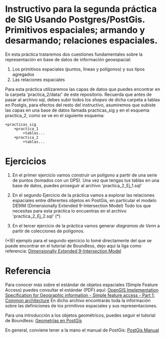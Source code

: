 Instructivo para la segunda práctica de SIG Usando Postgres/PostGis. 
Primitivos espaciales; armando y desarmando; relaciones espaciales.
=============

En esta práctica trataremos dos cuestiones fundamentales sobre la representación en base de datos de información geoespacial:
1. Los primitivos espaciales (puntos, lineas y polígonos) y sus tipos agregados
2. Las relaciones espaciales

Para esta práctica utilizaremos las capas de datos que puedes encontrar en la carpeta 'practica_2/data/' de este repositorio. 
Recuerda que antes de pasar al archivo sql, debes subir todos los _shapes_ de dicha carpeta a tablas en Postgis, para efectos del resto del instructivo, asumiremos que subiste las capas en una base de datos llamada practicas_sig y en el esquema practica_2, como se ve en el siguiente esquema:

	+practicas_sig
		+practica_1
			+tablas...
		+practica_2
			+tablas...

Ejercicios		
=============

1. En el primer ejercicio vamos construir un polígono a partir de una serie de puntos (tomados con un GPS). Una vez que tengas tus tablas en una base de datos, puedes proseguir al archivo 'practica_2_Ej_1.sql'

2. En el segundo Ejercicio de la práctica vamos a explorar las relaciones espaciales entre diferentes objetos en PostGis, en particular el modelo DE9IM (Dimensionally Extended 9-Intersection Model)  Todo los que necesitas para esta práctica lo encuentras en el archivo 'practica_2_Ej_2.sql' (*)

3. En el tercer ejercicio de la práctica vamos generar _diagramas de Venn_ a partir de colecciones de polígonos.

(*)El ejemplo para el segundo ejercicio lo tomé directamente del que se puede encontrar en el tutorial de Boundless, dejo aquí la liga como referencia:
[Dimensionally Extended 9-Intersection Model](http://workshops.boundlessgeo.com/postgis-intro/de9im.html)


Referencia
=============

Para conocer más sobre el estándar de objetos espaciales (Simple Feature Access) puedes consultar el estándar (PDF) aquí:
[OpenGIS Implementation Specification for Geographic information - Simple feature access - Part 1: Common architecture](http://portal.opengeospatial.org/files/?artifact_id=25355)
 En dicho archivo encontrarás toda la información sobre las definiciones de los primitivos espaciales y sus representaciones.
 
Para una introducción a los objetos geométricos, puedes seguir el tutorial de Boundless:
[Geometrías en PostGis](http://workshops.boundlessgeo.com/postgis-intro/geometries.html)

En general, conviene tener a la mano el manual de PostGis:
[PostGis Manual](http://postgis.net/docs/manual-2.0/)
